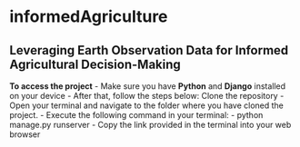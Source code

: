 # informedAgriculture
## Leveraging Earth Observation Data for Informed Agricultural Decision-Making

**To access the project**
    - Make sure you have **Python** and **Django** installed on your device
    - After that, follow the steps below:
        Clone the repository
        - Open your terminal and navigate to the folder where you have cloned the project.
        - Execute the following command in your terminal:
            - python manage.py runserver
        - Copy the link provided in the terminal into your web browser

